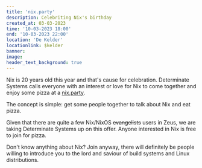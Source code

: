 ```yaml
---
title: 'nix.party'
description: Celebriting Nix's birthday
created_at: 03-03-2023
time: '10-03-2023 18:00'
end: '10-03-2023 22:00'
location: 'De Kelder'
locationlink: $kelder
banner: 
image: 
header_text_background: true
---
```


Nix is 20 years old this year and that's cause for celebration. Determinate
Systems calls everyone with an interest or love for Nix to come together and
enjoy some pizza at a [nix.party](https://www.nix.party/).

The concept is simple: get some people together to talk about Nix and eat pizza.

Given that there are quite a few Nix/NixOS ~~evangelists~~ users in Zeus, we 
are taking Determinate Systems up on this offer. Anyone interested in Nix is 
free to join for pizza.

Don't know anything about Nix? Join anyway, there will definitely be people 
willing to introduce you to the lord and saviour of build systems and Linux 
distributions.
